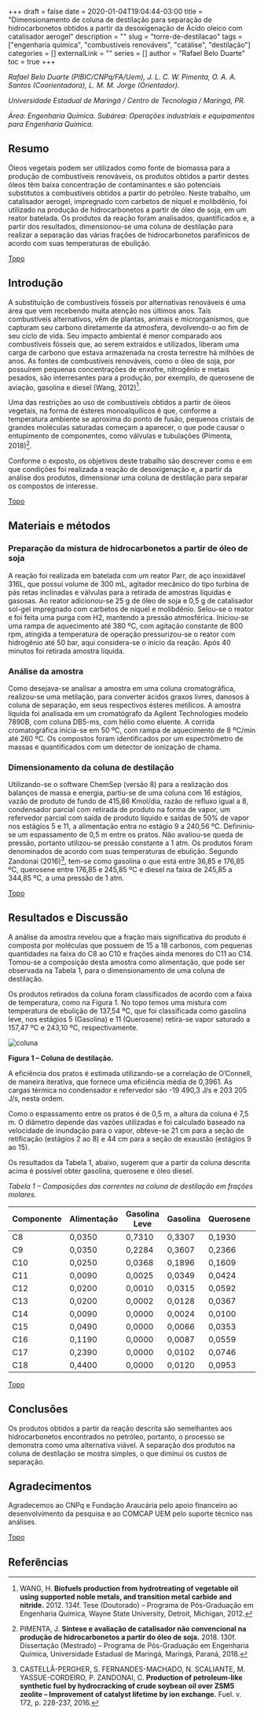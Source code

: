 +++ 
draft = false
date = 2020-01-04T19:04:44-03:00
title = "Dimensionamento de coluna de destilação para separação de hidrocarbonetos obtidos a partir  da desoxigenação de Ácido oleico com catalisador aerogel"
description = ""
slug = "torre-de-destilacao" 
tags = ["engenharia química", "combustíveis renováveis", "catálise", "destilação"]
categories = []
externalLink = ""
series = []
author = "Rafael Belo Duarte"
toc = true
+++

*Rafael Belo Duarte (PIBIC/CNPq/FA/Uem), J. L. C. W. Pimenta, O. A. A. Santos (Coorientadora), L. M. M. Jorge (Orientador).*

*Universidade Estadual de Maringá / Centro de Tecnologia / Maringá, PR.*

*Área: Engenharia Química. Subárea: Operações industriais e equipamentos para Engenharia Química.*

## Resumo

Óleos vegetais podem ser utilizados como fonte de biomassa para a produção de combustíveis renováveis, os produtos obtidos a partir destes óleos têm baixa concentração de contaminantes e são potenciais substitutos a combustíveis obtidos a partir do petróleo. Neste trabalho, um catalisador aerogel, impregnado com carbetos de níquel e molibdênio, foi utilizado na produção de hidrocarbonetos a partir de óleo de soja, em um reator batelada. Os produtos da reação foram analisados, quantificados e, a partir dos resultados, dimensionou-se uma coluna de destilação para realizar a separação das várias frações de hidrocarbonetos parafínicos de acordo com suas temperaturas de ebulição.

[Topo](#top)

## Introdução

A substituição de combustíveis fósseis por alternativas renováveis é uma área que vem recebendo muita atenção nos últimos anos. Tais combustíveis alternativos, vêm de plantas, animais e microrganismos, que capturam seu carbono diretamente da atmosfera, devolvendo-o ao fim de seu ciclo de vida. Seu impacto ambiental é menor comparado aos combustíveis fósseis que, ao serem extraídos e utilizados, liberam uma carga de carbono que estava armazenada na crosta terrestre há milhões de anos.
As fontes de combustíveis renováveis, como o óleo de soja, por possuírem pequenas concentrações de enxofre, nitrogênio e metais pesados, são interresantes para a produção, por exemplo, de querosene de aviação, gasolina e diesel (Wang, 2012)[^fn].
 
Uma das restrições ao uso de combustíveis obtidos a partir de óleos vegetais, na forma de ésteres monoalquílicos é que, conforme a temperatura ambiente se aproxima do ponto de fusão, pequenos cristais de grandes moléculas saturadas começam a aparecer, o que pode causar o entupimento de componentes, como válvulas e tubulações (Pimenta, 2018)[^fn1]. 

Conforme o exposto, os objetivos deste trabalho são descrever como e em que condições foi realizada a reação de desoxigenação e, a partir da análise dos produtos, dimensionar uma coluna de destilação para separar os compostos de interesse.

[Topo](#top)

## Materiais e métodos

### Preparação da mistura de hidrocarbonetos a partir de óleo de soja

A reação foi realizada em batelada com um reator Parr, de aço inoxidável 316L, que possui volume de 300 mL, agitador mecânico do tipo turbina de pás retas inclinadas e válvulas para a retirada de amostras líquidas e gasosas.   Ao reator adicionou-se 25 g de óleo de soja e 0,5 g de catalisador sol-gel impregnado com carbetos de níquel e molibdênio. Selou-se o reator e foi feita uma purga com H2, mantendo a pressão atmosférica. Iniciou-se uma rampa de aquecimento até 380 ºC, com agitação constante de 800 rpm, atingida a temperatura de operação pressurizou-se o reator com hidrogênio até 50 bar, aqui considera-se o início da reação. Após 40 minutos foi retirada amostra líquida.

### Análise da amostra

Como desejava-se analisar a amostra em uma coluna cromatográfica, realizou-se uma metilação, para converter ácidos graxos livres, danosos à coluna de separação, em seus respectivos ésteres metílicos.
A amostra líquida foi analisada em um cromatógrafo da Agilent Technologies modelo 7890B, com coluna DB5-ms, com hélio como eluente. A corrida cromatográfica inicia-se em 50 ºC, com rampa de aquecimento de 8 ºC/min até 260 ºC. Os compostos foram identificados por um espectrômetro de massas e quantificados com um detector de ionização de chama.

### Dimensionamento da coluna de destilação

Utilizando-se o software ChemSep (versão 8) para a realização dos balanços de massa e energia, partiu-se de uma coluna com 16 estágios, vazão de produto de fundo de 415,86 Kmol/dia, razão de refluxo igual a 8, condensador parcial com retirada de produto na forma de vapor, um refervedor parcial com saída de produto líquido e saídas de 50% de vapor nos estágios 5 e 11, a alimentação entra no estágio 9 a 240,56 ºC. Defininiu-se um espassamento de 0,5 m entre os pratos. Não avaliou-se queda de pressão, portanto utilizou-se  pressão constante a 1 atm. 
Os produtos foram denominados de acordo com suas temperaturas de ebulição. Segundo Zandonai (2016)[^fn2], tem-se como gasolina o que está entre 36,85 e 176,85 ºC, querosene entre 176,85 e 245,85 ºC e diesel na faixa de 245,85 a 344,85 ºC, a uma pressão de 1 atm.

[Topo](#top)

## Resultados e Discussão

A análise da amostra revelou que a fração mais significativa do produto é composta por moléculas que possuem de 15 a 18 carbonos, com pequenas quantidades na faixa do C8 ao C10 e frações ainda menores do C11 ao C14. Tomou-se a composição desta amostra como alimentação, que pode ser observada na Tabela 1, para o dimensionamento de uma  coluna de destilação.

Os produtos retirados da coluna foram classificados de acordo com a faixa de temperatura, como na Figura 1. No topo temos uma mistura com temperatura de ebulição de 137,54 ºC, que foi classificada como gasolina leve, nos estágios 5 (Gasolina) e 11 (Querosene) retira-se vapor saturado a 157,47 ºC e 243,10 ºC, respectivamente.

![coluna](/images/coluna.png "Coluna de destilação")

**Figura 1 –  Coluna de destilação.**

A eficiência dos pratos é estimada utilizando-se a correlação de O’Connell, de maneira iterativa, que fornece uma eficiência média de 0,3961. As cargas térmica no condensador e refervedor são -19 490,3 J/s e 203 205 J/s, nesta ordem.

Como o espassamento entre os pratos é de 0,5 m, a altura da coluna é 7,5 m. O diâmetro depende das vazões utilizadas e foi calculado baseado na velocidade de inundação para o vapor, obteve-se 21 cm para a seção de retificação (estágios 2 ao 8) e 44 cm para a seção de exaustão (estágios 9 ao 15).

Os resultados da Tabela 1, abaixo, sugerem que a partir da coluna descrita acima é possível obter gasolina, querosene e óleo diesel.

*Tabela 1 – Composições das correntes na coluna de destilação em frações molares.*

|  			Componente 		     |  			Alimentação 		     |  			Gasolina 			Leve 		        |  			Gasolina 			 			 		           |  			Querosene 			 			 		           |  			Diesel 		     |
|--------------    |---------------    |-----------------       |--------------          |---------------          |----------    |
|  			C8 		     |  			0,0350 		     |  			0,7310 		     |  			0,3307 		     |  			0,1930 		     |  			0,0005 		     |
|  			C9 		     |  			0,0350 		     |  			0,2284 		     |  			0,3607 		     |  			0,2366 		     |  			0,0030 		     |
|  			C10 		     |  			0,0250 		     |  			0,0368 		     |  			0,1896 		     |  			0,1609 		     |  			0,0080 		     |
|  			C11 		     |  			0,0090 		     |  			0,0025 		     |  			0,0349 		     |  			0,0424 		     |  			0,0057 		     |
|  			C12 		     |  			0,0200 		     |  			0,0010 		     |  			0,0315 		     |  			0,0592 		     |  			0,0174 		     |
|  			C13 		     |  			0,0200 		     |  			0,0002 		     |  			0,0128 		     |  			0,0367 		     |  			0,0197 		     |
|  			C14 		     |  			0,0090 		     |  			0,0000 		     |  			0,0024 		     |  			0,0100 		     |  			0,0094 		     |
|  			C15 		     |  			0,0490 		     |  			0,0000 		     |  			0,0066 		     |  			0,0353 		     |  			0,0527 		     |
|  			C16 		     |  			0,1190 		     |  			0,0000 		     |  			0,0087 		     |  			0,0559 		     |  			0,1302 		     |
|  			C17 		     |  			0,2390 		     |  			0,0000 		     |  			0,0102 		     |  			0,0746 		     |  			0,2642 		     |
|  			C18 		     |  			0,4400 		     |  			0,0000 		     |  			0,0120 		     |  			0,0953 		     |  			0,4891 		     | 			0,4891 		 |

[Topo](#top)

## Conclusões

Os produtos obtidos a partir da reação descrita são semelhantes aos hidrocarbonetos encontrados no petróleo, portanto, o processo se demonstra como uma alternatíva viável.  A separação dos produtos na coluna de destilação se mostra simples, o que diminui os custos de separação.

## Agradecimentos

Agradecemos ao CNPq e Fundação Araucária pelo apoio financeiro ao desenvolvimento da pesquisa e ao COMCAP UEM pelo suporte técnico nas análises.

[Topo](#top)

## Referências

[^fn]: WANG, H. **Biofuels production from hydrotreating of vegetable oil using supported noble metals, and transition metal carbide and nitride.** 2012. 134f. Tese (Doutorado) – Programa de Pós-Graduação em Engenharia Química, Wayne State University, Detroit, Michigan, 2012.

[^fn1]: PIMENTA, J. **Síntese e avaliação de catalisador não convencional na produção de hidrocarbonetos a partir do óleo de soja.** 2018. 130f. Dissertação (Mestrado) – Programa de Pós-Graduação em Engenharia Química, Universidade Estadual de Maringá, Maringá, Paraná, 2018.

[^fn2]: CASTELLÃ-PERGHER, S. FERNANDES-MACHADO, N.   SCALIANTE, M. YASSUE-CORDEIRO, P. ZANDONAI, C. **Production of petroleum-like synthetic fuel by hydrocracking of crude soybean oil over ZSM5 zeolite – Improvement of catalyst lifetime by ion exchange.** Fuel. v. 172, p. 228-237, 2016.
